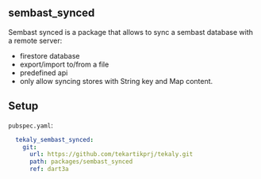 ## sembast_synced

Sembast synced is a package that allows to sync a sembast database with a remote server:
- firestore database
- export/import to/from a file
- predefined api
- only allow syncing stores with String key and Map content.

## Setup

`pubspec.yaml`:

```yaml
  tekaly_sembast_synced:
    git:
      url: https://github.com/tekartikprj/tekaly.git
      path: packages/sembast_synced
      ref: dart3a
```